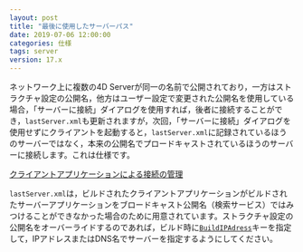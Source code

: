 ```yaml
---
layout: post
title: "最後に使用したサーバーパス"
date: 2019-07-06 12:00:00
categories: 仕様
tags: server 
version: 17.x
---
```


ネットワーク上に複数の4D Serverが同一の名前で公開されており，一方はストラクチャ設定の公開名，他方はユーザー設定で変更された公開名を使用している場合，「サーバーに接続」ダイアログを使用すれば，後者に接続することができ，``lastServer.xml``も更新されますが，次回，「サーバーに接続」ダイアログを使用せずにクライアントを起動すると，``lastServer.xml``に記録されているほうのサーバーではなく，本来の公開名でプロードキャストされているほうのサーバーに接続します。これは仕様です。

<i class="fa fa-external-link" aria-hidden="true"></i> [クライアントアプリケーションによる接続の管理](https://doc.4d.com/4Dv17/4D/17.2/Management-of-connections-by-client-applications.300-4402979.ja.html)

``lastServer.xml``は，ビルドされたクライアントアプリケーションがビルドされたサーバーアプリケーションをブロードキャスト公開名（検索サービス）ではみつけることができなかった場合のために用意されています。ストラクチャ設定の公開名をオーバーライドするのであれば，ビルド時に[``BuildIPAdress``](https://doc.4d.com/4Dv17/4D/17/IPAddress.300-3787889.ja.html)キーを指定して，IPアドレスまたはDNS名でサーバーを指定するようにしてください。
